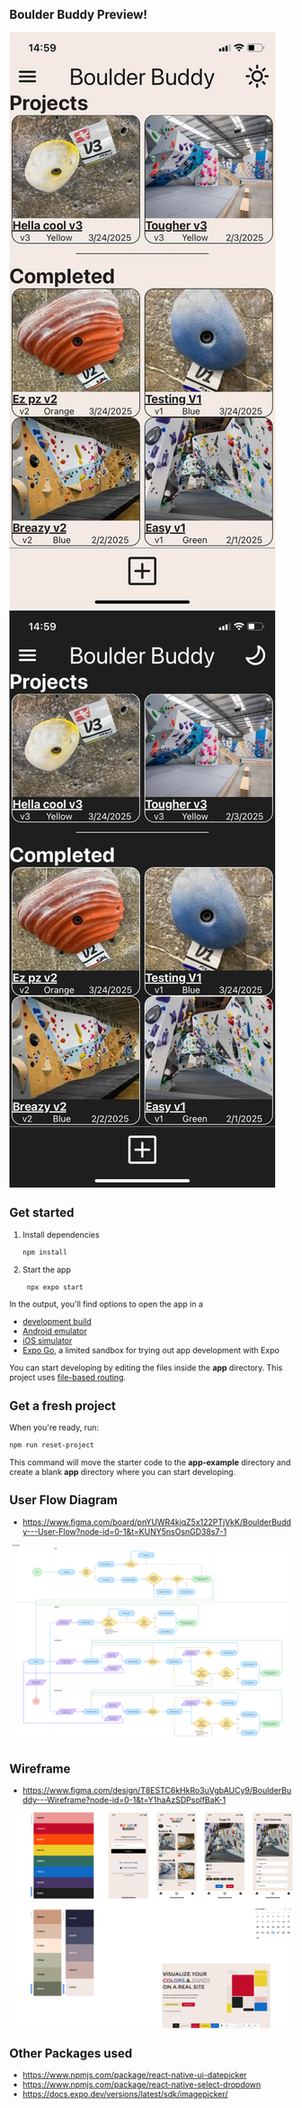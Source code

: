 ## Boulder Buddy Preview!

![Screenshot 1](./readMeImages/lightPreview.png)
![Screenshot 2](./readMeImages/darkPreview.png)

## Get started

1. Install dependencies

   ```bash
   npm install
   ```

2. Start the app

   ```bash
    npx expo start
   ```

In the output, you'll find options to open the app in a

- [development build](https://docs.expo.dev/develop/development-builds/introduction/)
- [Android emulator](https://docs.expo.dev/workflow/android-studio-emulator/)
- [iOS simulator](https://docs.expo.dev/workflow/ios-simulator/)
- [Expo Go](https://expo.dev/go), a limited sandbox for trying out app development with Expo

You can start developing by editing the files inside the **app** directory. This project uses [file-based routing](https://docs.expo.dev/router/introduction).

## Get a fresh project

When you're ready, run:

```bash
npm run reset-project
```

This command will move the starter code to the **app-example** directory and create a blank **app** directory where you can start developing.

## User Flow Diagram

- https://www.figma.com/board/pnYUWR4kjqZ5x122PTjVkK/BoulderBuddy---User-Flow?node-id=0-1&t=KUNY5nsOsnGD38s7-1

![User Flow Diagram](./readMeImages/userFlowDiagram.png)

## Wireframe

- https://www.figma.com/design/T8ESTC6kHkRo3uVgbAUCy9/BoulderBuddy---Wireframe?node-id=0-1&t=Y1haAzSDPsolfBaK-1

![Wireframe](./readMeImages/wireframe.png)

## Other Packages used

- https://www.npmjs.com/package/react-native-ui-datepicker
- https://www.npmjs.com/package/react-native-select-dropdown
- https://docs.expo.dev/versions/latest/sdk/imagepicker/
